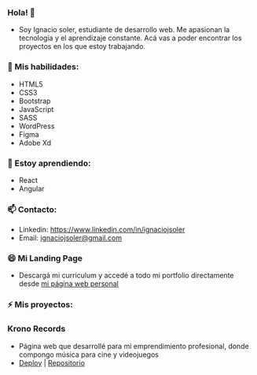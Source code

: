 ### Hola! 👋
- Soy Ignacio soler, estudiante de desarrollo web. Me apasionan la tecnología y el aprendizaje constante. Acá vas a poder encontrar los proyectos en los que estoy trabajando.

### 🧠 Mis habilidades:
- HTML5
- CSS3
- Bootstrap
- JavaScript
- SASS
- WordPress
- Figma
- Adobe Xd

### 🌱 Estoy aprendiendo:
- React
- Angular

### 📫 Contacto:
- Linkedin: https://www.linkedin.com/in/ignaciojsoler
- Email: ignaciojsoler@gmail.com

### 😄 Mi Landing Page
- Descargá mi curriculum y accedé a todo mi portfolio directamente desde [mi página web personal](https://ignaciosoler.netlify.app/)


### ⚡ Mis proyectos:

### Krono Records
- Página web que desarrollé para mi emprendimiento profesional, donde compongo música para cine y videojuegos
- [Deploy](https://ignaciosoler.netlify.app) | [Repositorio](https://github.com/ignaciojsoler/kronorecords)


<!--
**ignaciojsoler/ignaciojsoler** is a ✨ _special_ ✨ repository because its `README.md` (this file) appears on your GitHub profile.

Here are some ideas to get you started:

- 🔭 I’m currently working on ... aprender
- 🌱 I’m currently learning ...
- 👯 I’m looking to collaborate on ...
- 🤔 I’m looking for help with ...
- 💬 Ask me about ...
- 📫 How to reach me: ...
- 😄 Pronouns: ...
- ⚡ Fun fact: ...
-->
